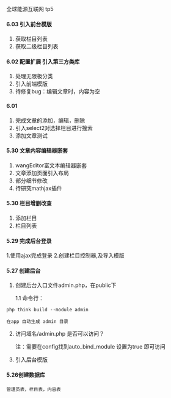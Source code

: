 全球能源互联网 tp5
#### 6.03 引入前台模版
1. 获取栏目列表
2. 获取二级栏目列表

#### 6.02 配置扩展 引入第三方类库
1. 处理无限极分类
2. 引入前端模版
3. 待修复bug：编辑文章时，内容为空

#### 6.01
1. 完成文章的添加，编辑，删除
2. 引入select2对选择栏目进行搜索
3. 添加文章测试

#### 5.30 文章内容编辑器嵌套
1. wangEditor富文本编辑器嵌套
2. 文章添加页面引入布局
3. 部分细节修改
4. 待研究mathjax插件

#### 5.30 栏目增删改查

1. 添加栏目
2. 栏目列表

#### 5.29 完成后台登录

1.使用ajax完成登录
2.创建栏目控制器,及导入模版

#### 5.27 创建后台
1. 创建后台入口文件admin.php，在public下
 
	1.1 命令行：
```
php think build --module admin 
```
	在app 自动生成 admin 目录
2. 访问域名/admin.php 是否可以访问？
	
	注：需要在config找到auto_bind_module 设置为true 即可访问
3. 引入后台模版

#### 5.26创建数据库
	管理员表，栏目表，内容表

	
	
